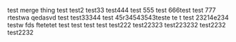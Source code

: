 test merge thing
test
test2
test33
test444
test 555
test 666test
test 777
rtestwa qedasvd
test
test33344
test 45r34543543teste
te t 
test 23214e234
testw fds ftetetet
test
test
test
test
test222
test22323
test223232
test2232
test2232
